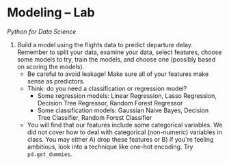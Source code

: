 # Modeling – Lab
*Python for Data Science*

1. Build a model using the flights data to predict departure delay. Remember to split your data, examine your data, select features, choose some models to try, train the models, and choose one (possibly based on scoring the models).
    - Be careful to avoid leakage! Make sure all of your features make sense as predictors.
    - Think: do you need a classification or regression model?
        - Some regression models: Linear Regression, Lasso Regression, Decision Tree Regressor, Random Forest Regressor
        - Some classification models: Gaussian Naive Bayes, Decision Tree Classifier, Random Forest Classifier
    - You will find that our features include some categorical variables. We did not cover how to deal with categorical (non-numeric) variables in class. You may either A) drop these features or B) if you're feeling ambitious, look into a technique like one-hot encoding. Try `pd.get_dummies`.
